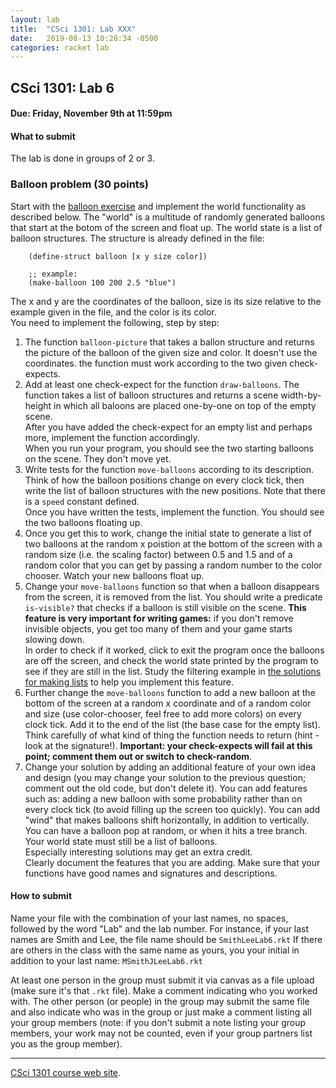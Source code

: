 ```yaml
---
layout: lab
title:  "CSci 1301: Lab XXX"
date:   2019-08-13 10:28:34 -0500
categories: racket lab
---
```


CSci 1301: Lab 6
----------------

#### Due: Friday, November 9th at 11:59pm

#### What to submit

The lab is done in groups of 2 or 3.

### Balloon problem (30 points)

Start with the [balloon exercise](../examples/balloons.rkt) and
implement the world functionality as described below. The \"world\" is a
multitude of randomly generated balloons that start at the botom of the
screen and float up. The world state is a list of balloon structures.
The structure is already defined in the file:

      
        (define-struct balloon [x y size color])

        ;; example:
        (make-balloon 100 200 2.5 "blue")
      

The x and y are the coordinates of the balloon, size is its size
relative to the example given in the file, and the color is its color.\
You need to implement the following, step by step:

1.  The function `balloon-picture` that takes a ballon structure and
    returns the picture of the balloon of the given size and color. It
    doesn\'t use the coordinates. the function must work according to
    the two given check-expects.
2.  Add at least one check-expect for the function `draw-balloons`. The
    function takes a list of balloon structures and returns a scene
    width-by-height in which all baloons are placed one-by-one on top of
    the empty scene.\
    After you have added the check-expect for an empty list and perhaps
    more, implement the function accordingly.\
    When you run your program, you should see the two starting balloons
    on the scene. They don\'t move yet.
3.  Write tests for the function `move-balloons` according to its
    description. Think of how the balloon positions change on every
    clock tick, then write the list of balloon structures with the new
    positions. Note that there is a `speed` constant defined.\
    Once you have written the tests, implement the function. You should
    see the two balloons floating up.
4.  Once you get this to work, change the initial state to generate a
    list of two balloons at the random x poistion at the bottom of the
    screen with a random size (i.e. the scaling factor) between 0.5 and
    1.5 and of a random color that you can get by passing a random
    number to the color chooser. Watch your new balloons float up.
5.  Change your `move-balloons` function so that when a balloon
    disappears from the screen, it is removed from the list. You should
    write a predicate `is-visible?` that checks if a balloon is still
    visible on the scene. **This feature is very important for writing
    games:** if you don\'t remove invisible objects, you get too many of
    them and your game starts slowing down.\
    In order to check if it worked, click to exit the program once the
    balloons are off the screen, and check the world state printed by
    the program to see if they are still in the list. Study the
    filtering example in [the solutions for making
    lists](../examples/making-lists-solutions.rkt) to help you implement
    this feature.
6.  Further change the `move-balloons` function to add a new balloon at
    the bottom of the screen at a random x coordinate and of a random
    color and size (use color-chooser, feel free to add more colors) on
    every clock tick. Add it to the end of the list (the base case for
    the empty list). Think carefully of what kind of thing the function
    needs to return (hint - look at the signature!). **Important: your
    check-expects will fail at this point; comment them out or switch to
    check-random**.
7.  Change your solution by adding an additional feature of your own
    idea and design (you may change your solution to the previous
    question; comment out the old code, but don\'t delete it). You can
    add features such as: adding a new balloon with some probability
    rather than on every clock tick (to avoid filling up the screen too
    quickly). You can add \"wind\" that makes balloons shift
    horizontally, in addition to vertically. You can have a balloon pop
    at random, or when it hits a tree branch.\
    Your world state must still be a list of balloons.\
    Especially interesting solutions may get an extra credit.\
    Clearly document the features that you are adding. Make sure that
    your functions have good names and signatures and descriptions.

#### How to submit

Name your file with the combination of your last names, no spaces,
followed by the word \"Lab\" and the lab number. For instance, if your
last names are Smith and Lee, the file name should be `SmithLeeLab6.rkt`
If there are others in the class with the same name as yours, you your
initial in addition to your last name: `MSmithJLeeLab6.rkt`

At least one person in the group must submit it via canvas as a file
upload (make sure it\'s that `.rkt` file). Make a comment indicating who
you worked with. The other person (or people) in the group may submit
the same file and also indicate who was in the group or just make a
comment listing all your group members (note: if you don\'t submit a
note listing your group members, your work may not be counted, even if
your group partners list you as the group member).

------------------------------------------------------------------------

[CSci 1301 course web site](../index.html).
